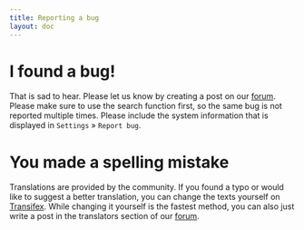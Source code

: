 ```yaml
---
title: Reporting a bug
layout: doc
---
```


# I found a bug!
That is sad to hear. Please let us know by creating a post on our [forum](https://forum.antennapod.org/). Please make sure to use the search function first, so the same bug is not reported multiple times. Please include the system information that is displayed in `Settings` » `Report bug`.

# You made a spelling mistake
Translations are provided by the community. If you found a typo or would like to suggest a better translation, you can change the texts yourself on [Transifex](https://www.transifex.com/antennapod/antennapod/). While changing it yourself is the fastest method, you can also just write a post in the translators section of our [forum](https://forum.antennapod.org/).
